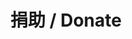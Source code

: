 ---
layout: page
title: 捐助 / Donate
description: 随缘
keywords: Donate
comments: true
menu: 赞助
permalink: /donate/
---